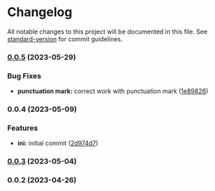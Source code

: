 # Changelog

All notable changes to this project will be documented in this file. See [standard-version](https://github.com/conventional-changelog/standard-version) for commit guidelines.

### [0.0.5](https://github.com/ai-med-tools/tokenizer/compare/v0.0.4...v0.0.5) (2023-05-29)


### Bug Fixes

* **punctuation mark:** correct work with punctuation mark ([1e89826](https://github.com/ai-med-tools/tokenizer/commit/1e8982620962ef3679dfb4875db5a22ccb620e5d))

### 0.0.4 (2023-05-09)


### Features

* **ini:** initial commit ([2d974d7](https://github.com/ai-med-tools/tokenizer/commit/2d974d736ab4fbdf642ac77759fdf482e86f516f))

### [0.0.3](https://github.com/ai-med-tools/tokenizer/compare/v0.0.2...v0.0.3) (2023-05-04)

### 0.0.2 (2023-04-26)
